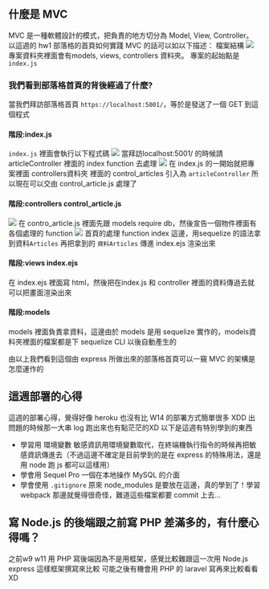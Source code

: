 ## 什麼是 MVC
MVC 是一種軟體設計的模式，把負責的地方切分為 Model, View, Controller。
以這週的 hw1 部落格的首頁如何實踐 MVC 的話可以如以下描述：
檔案結構
![](https://i.imgur.com/nEU5VzM.png)
專案資料夾裡面會有models, views, controllers 資料夾。
專案的起始點是 `index.js`

### 我們看到部落格首頁的背後經過了什麼?
當我們拜訪部落格首頁 `https://localhost:5001/`，等於是發送了一個 GET 到這個程式

#### 階段:index.js
`index.js` 裡面會執行以下程式碼
![](https://i.imgur.com/aKZeYAf.png)
當拜訪localhost:5001/ 的時候請 articleController 裡面的 index function 去處理
![](https://i.imgur.com/fwhWt1f.png)
在 index.js 的一開始就把專案裡面 controllers資料夾 裡面的 control_articles 引入為 `articleController` 所以現在可以交由 control_article.js 處理了

#### 階段:controllers control_article.js
![](https://i.imgur.com/BbLpbiD.png)
在 contro_article.js 裡面先跟 models require db，然後宣告一個物件裡面有各個處理的 function
![](https://i.imgur.com/VEX3WHY.png)
首頁的處理 function index 這邊，用sequelize 的語法拿到資料`Articles` 再把拿到的 `資料Articles` 傳進 index.ejs 渲染出來

#### 階段:views index.ejs
在 index.ejs 裡面寫 html，然後把在index.js 和 controller 裡面的資料傳過去就可以把畫面渲染出來

#### 階段:models
models 裡面負責拿資料，這邊由於 models 是用 sequelize 實作的，models資料夾裡面的檔案都是下 sequelize CLI 以後自動產生的

由以上我們看到這個由 express 所做出來的部落格首頁可以一窺 MVC 的架構是怎麼運作的

## 這週部署的心得
這週的部署心得，覺得好像 heroku 也沒有比 W14 的部署方式簡單很多 XDD 出問題的時候那一大串 log 跑出來也有點茫茫的XD
以下是這週有特別學到的東西
* 學習用 環境變數
敏感資訊用環境變數取代，在終端機執行指令的時候再把敏感資訊傳進去（不過這邊不確定是目前學到的是在 express 的特殊用法，還是用 node 跑 js 都可以這樣用）
* 學會用 Sequel Pro
一個在本地操作 MySQL 的介面
* 學會使用 `.gitignore`
原來 node_modules 是要放在這邊，真的學到了！學習 webpack 那邊就覺得很奇怪，難道這些檔案都要 commit 上去...


## 寫 Node.js 的後端跟之前寫 PHP 差滿多的，有什麼心得嗎？

之前w9 w11 用 PHP 寫後端因為不是用框架，感覺比較難跟這一次用 Node.js express 這樣框架撰寫來比較
可能之後有機會用 PHP 的 laravel 寫再來比較看看XD

